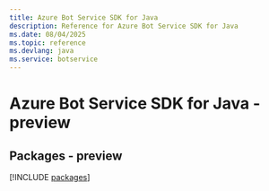 ```yaml
---
title: Azure Bot Service SDK for Java
description: Reference for Azure Bot Service SDK for Java
ms.date: 08/04/2025
ms.topic: reference
ms.devlang: java
ms.service: botservice
---
```

# Azure Bot Service SDK for Java - preview
## Packages - preview
[!INCLUDE [packages](bot-service-index.md)]